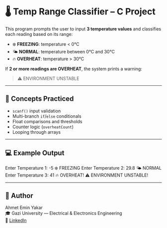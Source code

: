 # 🌡️ Temp Range Classifier – C Project

This program prompts the user to input **3 temperature values** and classifies each reading based on its range:

- ❄️ **FREEZING**: temperature < 0°C  
- 🌤 **NORMAL**: temperature between 0°C and 30°C  
- 🔥 **OVERHEAT**: temperature > 30°C  

If **2 or more readings are OVERHEAT**, the system prints a warning:  
> ⚠️ ENVIRONMENT UNSTABLE

---

## 🧠 Concepts Practiced

- `scanf()` input validation
- Multi-branch `if`/`else` conditionals
- Float comparisons and thresholds
- Counter logic (`overheatCount`)
- Looping through arrays

---

## 💻 Example Output

Enter Temperature 1: -5
❄️ FREEZING
Enter Temperature 2: 29.8
🌤 NORMAL
Enter Temperature 3: 41
🔥 OVERHEAT!
⚠️ ENVIRONMENT UNSTABLE!


---

## 👤 Author

Ahmet Emin Yakar  
🎓 Gazi University — Electrical & Electronics Engineering  
🔗 [LinkedIn](https://www.linkedin.com/in/ahmet-emin-yakar-bbb6732a6/)